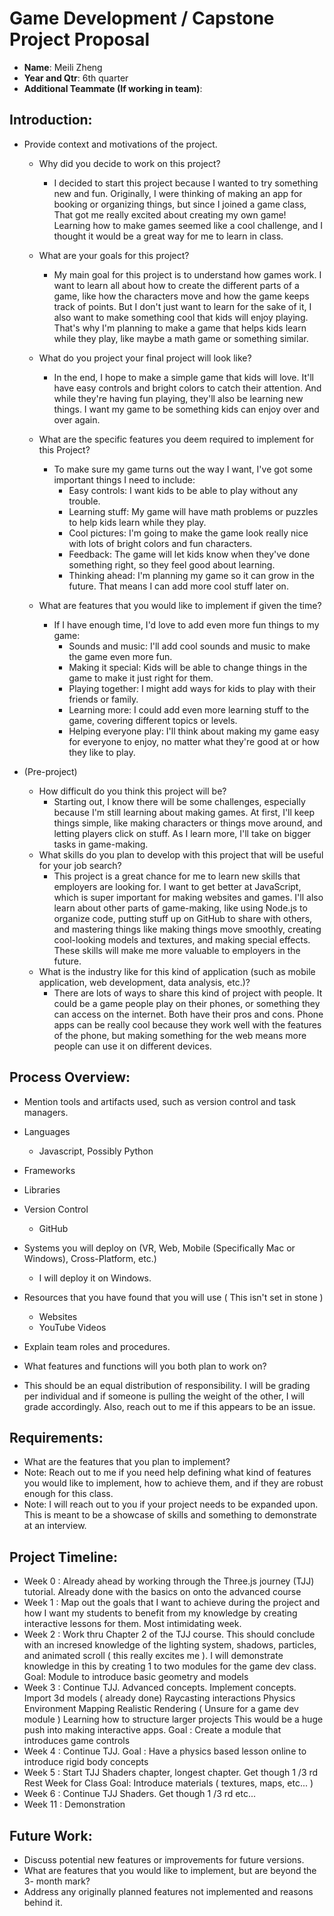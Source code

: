 # Game Development / Capstone Project Proposal
- **Name**: Meili Zheng
- **Year and Qtr**: 6th quarter
- **Additional Teammate (If working in team)**: 
## Introduction:
- Provide context and motivations of the project.
  - Why did you decide to work on this project?
    - I decided to start this project because I wanted to try something new and fun. Originally, I were thinking of making an app for booking or organizing things, but since I joined a game class, That got me really excited about creating my own game! Learning how to make games seemed like a cool challenge, and I thought it would be a great way for me to learn in class.
  - What are your goals for this project?
    - My main goal for this project is to understand how games work. I want to learn all about how to create the different parts of a game, like how the characters move and how the game keeps track of points. But I don't just want to learn for the sake of it, I also want to make something cool that kids will enjoy playing. That's why I'm planning to make a game that helps kids learn while they play, like maybe a math game or something similar.
  - What do you project your final project will look like?
    - In the end, I hope to make a simple game that kids will love. It'll have easy controls and bright colors to catch their attention. And while they're having fun playing, they'll also be learning new things. I want my game to be something kids can enjoy over and over again.
  - What are the specific features you deem required to implement for this Project?
    - To make sure my game turns out the way I want, I've got some important things I need to include:
      - Easy controls: I want kids to be able to play without any trouble.
      - Learning stuff: My game will have math problems or puzzles to help kids learn while they play.
      - Cool pictures: I'm going to make the game look really nice with lots of bright colors and fun characters.
      - Feedback: The game will let kids know when they've done something right, so they feel good about learning.
      - Thinking ahead: I'm planning my game so it can grow in the future. That means I can add more cool stuff later on.
    
  - What are features that you would like to implement if given the time?
    - If I have enough time, I'd love to add even more fun things to my game:
      - Sounds and music: I'll add cool sounds and music to make the game even more fun.
      - Making it special: Kids will be able to change things in the game to make it just right for them.
      - Playing together: I might add ways for kids to play with their friends or family.
      - Learning more: I could add even more learning stuff to the game, covering different topics or levels.
      - Helping everyone play: I'll think about making my game easy for everyone to enjoy, no matter what they're good at or how they like to play.
        
    
- (Pre-project)
  - How difficult do you think this project will be?
    - Starting out, I know there will be some challenges, especially because I'm still learning about making games. At first, I'll keep things simple, like making characters or things move around, and letting players click on stuff. As I learn more, I'll take on bigger tasks in game-making.
  - What skills do you plan to develop with this project that will be useful for your job search?
    - This project is a great chance for me to learn new skills that employers are looking for. I want to get better at JavaScript, which is super important for making websites and games. I'll also learn about other parts of game-making, like using Node.js to organize code, putting stuff up on GitHub to share with others, and mastering things like making things move smoothly, creating cool-looking models and textures, and making special effects. These skills will make me more valuable to employers in the future.
  - What is the industry like for this kind of application (such as mobile application, web development, data analysis, etc.)?
    - There are lots of ways to share this kind of project with people. It could be a game people play on their phones, or something they can access on the internet. Both have their pros and cons. Phone apps can be really cool because they work well with the features of the phone, but making something for the web means more people can use it on different devices. 
    
## Process Overview:
- Mention tools and artifacts used, such as version control and task managers.
- Languages
  - Javascript, Possibly Python
- Frameworks
- Libraries
- Version Control
  - GitHub
- Systems you will deploy on (VR, Web, Mobile (Specifically Mac or Windows),
Cross-Platform, etc.)
  - I will deploy it on Windows.
- Resources that you have found that you will use ( This isn't set in stone )
  - Websites
  - YouTube Videos
- Explain team roles and procedures.

- What features and functions will you both plan to work on?
- This should be an equal distribution of responsibility. I will be grading
per individual and if someone is pulling the weight of the other, I will grade
accordingly. Also, reach out to me if this appears to be an issue.
## Requirements:
- What are the features that you plan to implement?
- Note: Reach out to me if you need help defining what kind of features you
would like to implement, how to achieve them, and if they are robust enough for
this class.
- Note: I will reach out to you if your project needs to be expanded upon. This
is meant to be a showcase of skills and something to demonstrate at an interview.
## Project Timeline:
- Week 0 : Already ahead by working through the Three.js journey (TJJ) tutorial. Already done with the basics on onto the advanced course
- Week 1 : Map out the goals that I want to achieve during the project and how I want my students to benefit from my knowledge by creating interactive lessons for them. Most intimidating week.
- Week 2 : Work thru Chapter 2 of the TJJ course. This should conclude with an incresed knowledge of the lighting system, shadows, particles, and animated scroll ( this really excites me ). I will demonstrate knowledge in this by creating 1 to two modules for the game dev class.
Goal: Module to introduce basic geometry and models
- Week 3 : Continue TJJ. Advanced concepts. Implement concepts.
Import 3d models ( already done)
Raycasting interactions
Physics
Environment Mapping
Realistic Rendering ( Unsure for a game dev module )
Learning how to structure larger projects
This would be a huge push into making interactive apps.
Goal : Create a module that introduces game controls
- Week 4 : Continue TJJ.
Goal : Have a physics based lesson online to introduce rigid body concepts
- Week 5 :
Start TJJ Shaders chapter, longest chapter. Get though 1 /3 rd
Rest Week for Class
Goal: Introduce materials ( textures, maps, etc... )
- Week 6 :
Continue TJJ Shaders. Get though 1 /3 rd
etc...
- Week 11 : Demonstration

## Future Work:
- Discuss potential new features or improvements for future versions.
- What are features that you would like to implement, but are beyond the 3-
month mark?
- Address any originally planned features not implemented and reasons behind it.
